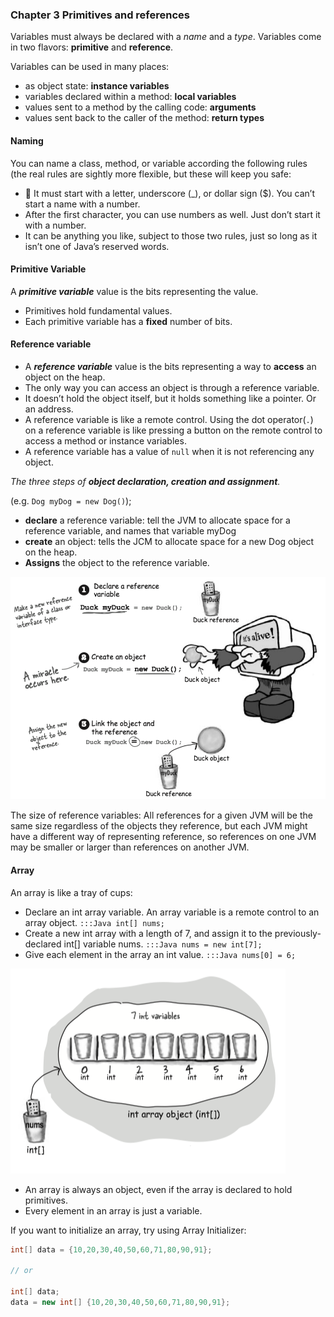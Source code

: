### **Chapter 3 Primitives and references**

Variables must always be declared with a *name* and a *type*. Variables come in two flavors: **primitive** and **reference**.

Variables can be used in many places:

* as object state: **instance variables**
* variables declared within a method: **local variables**
* values sent to a method by the calling code: **arguments**
* values sent back to the caller of the method: **return types**

#### Naming

You can name a class, method, or variable according the following rules (the real rules are sightly more flexible, but these will keep you safe:

*  It must start with a letter, underscore (_), or dollar sign ($). You can’t start a name with a number.
* After the first character, you can use numbers as well. Just don’t start it with a number.
* It can be anything you like, subject to those two rules, just so long as it isn’t one of Java’s reserved words.

#### Primitive Variable

A ***primitive variable*** value is the bits representing the value.

* Primitives hold fundamental values.
* Each primitive variable has a **fixed** number of bits.


#### Reference variable

* A ***reference variable*** value is the bits representing a way to **access** an object on the heap.
* The only way you can access an object is through a reference variable.
* It doesn’t hold the object itself, but it holds something like a pointer. Or an address.
* A reference variable is like a remote control. Using the dot operator(`.`) on a reference variable is like pressing a button on the remote control to access a method or instance variables.
* A reference variable has a value of `null` when it is not referencing any object.

_The three steps of **object declaration, creation and assignment**._

(e.g. `Dog myDog = new Dog()`);

* **declare** a reference variable: tell the JVM to allocate space for a reference variable, and names that variable myDog
* **create** an object: tells the JCM to allocate space for a new Dog object on the heap.
* **Assigns** the object to the reference variable.

![three steps of object declaration, creation, and assignment](figures/ThreeStepsOfObjectDeclarationCreationAndAssignment.png)


The size of reference variables: All references for a given JVM will be the same size regardless of the objects they reference, but each JVM might have a different way of representing reference, so references on one JVM may be smaller or larger than references on another JVM.

#### Array

An array is like a tray of cups:

* Declare an int array variable. An array variable is a remote control to an array object. `:::Java int[] nums;`
* Create a new int array with a length of 7, and assign it to the previously-declared int[] variable nums. `:::Java nums = new int[7];`
* Give each element in the array an int value. `:::Java nums[0] = 6;`

![an_array_is_like_a_tray_of_cups](figures/an_array_is_like_a_tray_of_cups.png)


* An array is always an object, even if the array is declared to hold primitives. 
* Every element in an array is just a variable.


If you want to initialize an array, try using Array Initializer:


```Java
int[] data = {10,20,30,40,50,60,71,80,90,91};

// or

int[] data;
data = new int[] {10,20,30,40,50,60,71,80,90,91};
```